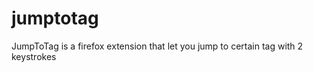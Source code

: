 jumptotag
=========

JumpToTag is a firefox extension that let you jump to certain tag with 2 keystrokes
